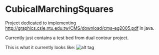 # CubicalMarchingSquares
Project dedicated to implementing http://graphics.csie.ntu.edu.tw/CMS/download/cms-eg2005.pdf in java.

Currently just contains a test bed from dual contour project.

This is what it currently looks like:
![alt tag](http://i.imgur.com/h7Ij0Ab.png)
